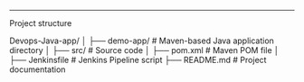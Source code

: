 ------------------------
Project structure

Devops-Java-app/
│
├── demo-app/                # Maven-based Java application directory
│   ├── src/                 # Source code
│   ├── pom.xml              # Maven POM file
│
├── Jenkinsfile              # Jenkins Pipeline script
├── README.md                # Project documentation
